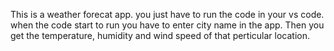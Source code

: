 This is a weather forecat app.
you just have to run the code in your vs code.
when the code start to run you have to enter city name in the app.
Then you get the temperature, humidity and wind speed of that perticular location.
